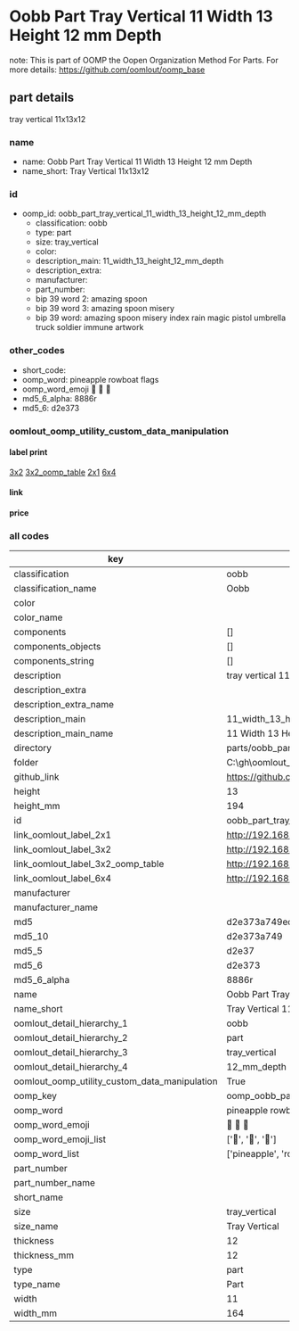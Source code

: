 # Oobb Part Tray Vertical 11 Width 13 Height 12 mm Depth  

note: This is part of OOMP the Oopen Organization Method For Parts. For more details: https://github.com/oomlout/oomp_base

##  part details
  



tray vertical 11x13x12



### name
* name: Oobb Part Tray Vertical 11 Width 13 Height 12 mm Depth
* name_short: Tray Vertical 11x13x12 
### id
* oomp_id: oobb_part_tray_vertical_11_width_13_height_12_mm_depth
  * classification: oobb
  * type: part
  * size: tray_vertical
  * color: 
  * description_main: 11_width_13_height_12_mm_depth
  * description_extra: 
  * manufacturer: 
  * part_number: 
  * bip 39 word 2: amazing spoon
  * bip 39 word 3: amazing spoon misery
  * bip 39 word: amazing spoon misery index rain magic pistol umbrella truck soldier immune artwork

### other_codes
* short_code: 
* oomp_word: pineapple rowboat flags
* oomp_word_emoji :pineapple: :rowboat: :flags:
* md5_6_alpha: 8886r
* md5_6: d2e373






### oomlout_oomp_utility_custom_data_manipulation
#### label print
[3x2](http://192.168.1.245:1112/?label=oomp%208886r)
[3x2_oomp_table](http://192.168.1.108:1112/?label=oomp%208886r)
[2x1](http://192.168.1.242:1112/?label=oomp%208886r)
[6x4](http://192.168.1.55:1112/?label=oomp%208886r)    

#### link

                              

#### price







### all codes 
| key | value |  
| --- | --- |  
| classification | oobb |  
| classification_name | Oobb |  
| color |  |  
| color_name |  |  
| components | [] |  
| components_objects | [] |  
| components_string | [] |  
| description | tray vertical 11x13x12 |  
| description_extra |  |  
| description_extra_name |  |  
| description_main | 11_width_13_height_12_mm_depth |  
| description_main_name | 11 Width 13 Height 12 mm Depth |  
| directory | parts/oobb_part_tray_vertical_11_width_13_height_12_mm_depth |  
| folder | C:\gh\oomlout_oobb_version_4_generated_parts\parts\oobb_part_tray_vertical_11_width_13_height_12_mm_depth |  
| github_link | https://github.com/oomlout/oomlout_oomp_part_src/tree/main/parts/oobb_part_tray_vertical_11_width_13_height_12_mm_depth |  
| height | 13 |  
| height_mm | 194 |  
| id | oobb_part_tray_vertical_11_width_13_height_12_mm_depth |  
| link_oomlout_label_2x1 | http://192.168.1.242:1112/?label=oomp%208886r |  
| link_oomlout_label_3x2 | http://192.168.1.245:1112/?label=oomp%208886r |  
| link_oomlout_label_3x2_oomp_table | http://192.168.1.108:1112/?label=oomp%208886r |  
| link_oomlout_label_6x4 | http://192.168.1.55:1112/?label=oomp%208886r |  
| manufacturer |  |  
| manufacturer_name |  |  
| md5 | d2e373a749ec34ae1758872d1b74a03e |  
| md5_10 | d2e373a749 |  
| md5_5 | d2e37 |  
| md5_6 | d2e373 |  
| md5_6_alpha | 8886r |  
| name | Oobb Part Tray Vertical 11 Width 13 Height 12 mm Depth |  
| name_short | Tray Vertical 11x13x12  |  
| oomlout_detail_hierarchy_1 | oobb |  
| oomlout_detail_hierarchy_2 | part |  
| oomlout_detail_hierarchy_3 | tray_vertical |  
| oomlout_detail_hierarchy_4 | 12_mm_depth |  
| oomlout_oomp_utility_custom_data_manipulation | True |  
| oomp_key | oomp_oobb_part_tray_vertical_11_width_13_height_12_mm_depth |  
| oomp_word | pineapple rowboat flags |  
| oomp_word_emoji | :pineapple: :rowboat: :flags: |  
| oomp_word_emoji_list | [':pineapple:', ':rowboat:', ':flags:'] |  
| oomp_word_list | ['pineapple', 'rowboat', 'flags'] |  
| part_number |  |  
| part_number_name |  |  
| short_name |  |  
| size | tray_vertical |  
| size_name | Tray Vertical |  
| thickness | 12 |  
| thickness_mm | 12 |  
| type | part |  
| type_name | Part |  
| width | 11 |  
| width_mm | 164 |  
